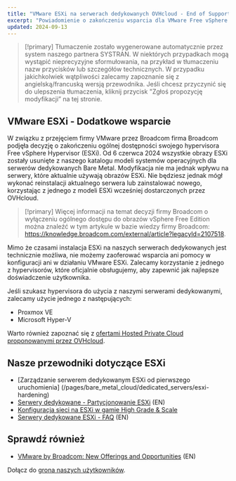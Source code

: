 ```yaml
---
title: "VMware ESXi na serwerach dedykowanych OVHcloud - End of Support"
excerpt: "Powiadomienie o zakończeniu wsparcia dla VMware Free vSphere Hypervisor (ESXi) na serwerach dedykowanych OVHcloud"
updated: 2024-09-13
---
```


> [!primary]
> Tłumaczenie zostało wygenerowane automatycznie przez system naszego partnera SYSTRAN. W niektórych przypadkach mogą wystąpić nieprecyzyjne sformułowania, na przykład w tłumaczeniu nazw przycisków lub szczegółów technicznych. W przypadku jakichkolwiek wątpliwości zalecamy zapoznanie się z angielską/francuską wersją przewodnika. Jeśli chcesz przyczynić się do ulepszenia tłumaczenia, kliknij przycisk "Zgłoś propozycję modyfikacji” na tej stronie.
>

## VMware ESXi - Dodatkowe wsparcie

W związku z przejęciem firmy VMware przez Broadcom firma Broadcom podjęła decyzję o zakończeniu ogólnej dostępności swojego hypervisora Free vSphere Hypervisor (ESXi). Od 6 czerwca 2024 wszystkie obrazy ESXi zostały usunięte z naszego katalogu modeli systemów operacyjnych dla serwerów dedykowanych Bare Metal. Modyfikacja nie ma jednak wpływu na serwery, które aktualnie używają obrazów ESXi. Nie będziesz jednak mógł wykonać reinstalacji aktualnego serwera lub zainstalować nowego, korzystając z jednego z modeli ESXi wcześniej dostarczonych przez OVHcloud.

> [!primary]
> Więcej informacji na temat decyzji firmy Broadcom o wyłączeniu ogólnego dostępu do obrazów vSphere Free Edition można znaleźć w tym artykule w bazie wiedzy firmy Broadcom: <https://knowledge.broadcom.com/external/article?legacyId=2107518>.

Mimo że czasami instalacja ESXi na naszych serwerach dedykowanych jest technicznie możliwa, nie możemy zaoferować wsparcia ani pomocy w konfiguracji ani w działaniu VMware ESXi. Zalecamy korzystanie z jednego z hypervisorów, które oficjalnie obsługujemy, aby zapewnić jak najlepsze doświadczenie użytkownika.

Jeśli szukasz hypervisora do użycia z naszymi serwerami dedykowanymi, zalecamy użycie jednego z następujących:

- Proxmox VE
- Microsoft Hyper-V

Warto również zapoznać się z [ofertami Hosted Private Cloud proponowanymi przez OVHcloud](/links/hosted-private-cloud/hosted-private-cloud).

## Nasze przewodniki dotyczące ESXi

- [Zarządzanie serwerem dedykowanym ESXi od pierwszego uruchomienia] (/pages/bare_metal_cloud/dedicated_servers/esxi-hardening)
- [Serwery dedykowane - Partycjonowanie ESXi](/pages/bare_metal_cloud/dedicated_servers/esxi-partitioning) (EN)
- [Konfiguracja sieci na ESXi w gamie High Grade & Scale](/pages/bare_metal_cloud/dedicated_servers/esxi-network-HG-Scale)
- [Serwery dedykowane ESXi - FAQ](https://help.ovhcloud.com/csm/en-gb-dedicated-servers-esxi-faq?id=kb_article_view&sysparm_article=KB0056381) (EN)

## Sprawdź również

- [VMware by Broadcom: New Offerings and Opportunities](https://blog.ovhcloud.com/vmware-by-broadcom-new-offerings-and-opportunities-vcf/) (EN)

Dołącz do [grona naszych użytkowników](/links/community).